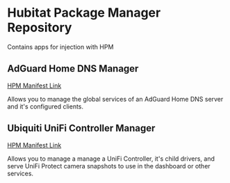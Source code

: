 # Hubitat Package Manager Repository
Contains apps for injection with HPM

## AdGuard Home DNS Manager
[HPM Manifest Link](https://raw.githubusercontent.com/JoKneeMo/hubitat/main/adguardhome/packageManifest.json)

Allows you to manage the global services of an AdGuard Home DNS server and it's configured clients.


## Ubiquiti UniFi Controller Manager
[HPM Manifest Link](https://raw.githubusercontent.com/JoKneeMo/hubitat/main/unificontroller/packageManifest.json)

Allows you to manage a manage a UniFi Controller, it's child drivers, and serve UniFi Protect camera snapshots to use in the dashboard or other services.
